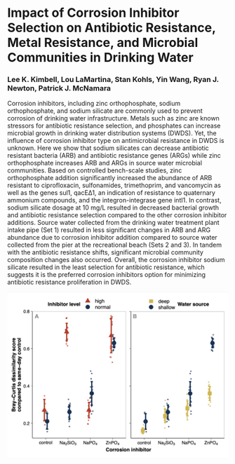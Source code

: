 # Impact of Corrosion Inhibitor Selection on Antibiotic Resistance, Metal Resistance, and Microbial Communities in Drinking Water 

### Lee K. Kimbell, Lou LaMartina, Stan Kohls, Yin Wang, Ryan J. Newton, Patrick J. McNamara

Corrosion inhibitors, including zinc orthophosphate, sodium orthophosphate, and sodium silicate are commonly used to prevent corrosion of drinking water infrastructure. Metals such as zinc are known stressors for antibiotic resistance selection, and phosphates can increase microbial growth in drinking water distribution systems (DWDS). Yet, the influence of corrosion inhibitor type on antimicrobial resistance in DWDS is unknown. Here we show that sodium silicates can decrease antibiotic resistant bacteria (ARB) and antibiotic resistance genes (ARGs) while zinc orthophosphate increases ARB and ARGs in source water microbial communities. Based on controlled bench-scale studies, zinc orthophosphate addition significantly increased the abundance of ARB resistant to ciprofloxacin, sulfonamides, trimethoprim, and vancomycin as well as the genes sul1, qacEΔ1, an indication of resistance to quaternary ammonium compounds, and the integron-integrase gene intI1. In contrast, sodium silicate dosage at 10 mg/L resulted in decreased bacterial growth and antibiotic resistance selection compared to the other corrosion inhibitor additions. Source water collected from the drinking water treatment plant intake pipe (Set 1) resulted in less significant changes in ARB and ARG abundance due to corrosion inhibitor addition compared to source water collected from the pier at the recreational beach (Sets 2 and 3). In tandem with the antibiotic resistance shifts, significant microbial community composition changes also occurred. Overall, the corrosion inhibitor sodium silicate resulted in the least selection for antibiotic resistance, which suggests it is the preferred corrosion inhibitors option for minimizing antibiotic resistance proliferation in DWDS.

<img src="https://github.com/loulanomics/Microcosm_corrosionInhibitors/blob/main/Data/bray.png" width="600">
